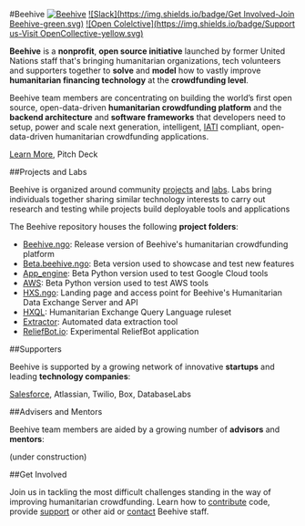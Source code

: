 #Beehive
[![Beehive](https://img.shields.io/badge/Website-Beehive.ngo-blue.svg)](https://beehive.ngo) [![Slack](https://img.shields.io/badge/Get Involved-Join Beehive-green.svg)](https://github.com/BeehiveNGO/Beehive/wiki/Contribute) [![Open Colelctive](https://img.shields.io/badge/Support us-Visit OpenCollective-yellow.svg)](https://opencollective.com/beehive)

**Beehive** is a **nonprofit**, **open source initiative** launched by former United Nations staff that's bringing humanitarian organizations, tech volunteers and supporters together to **solve** and **model** how to vastly improve **humanitarian financing technology** at the **crowdfunding level**.

Beehive team members are concentrating on building the world’s first open source, open-data-driven **humanitarian crowdfunding platform** and the **backend architecture** and **software frameworks** that developers need to setup, power and scale next generation, intelligent, [IATI]() compliant, open-data-driven humanitarian crowdfunding applications.

[Learn More](https://github.com/BeehiveNGO/Beehive/wiki/About-Beehive), Pitch Deck

##Projects and Labs

Beehive is organized around community [projects](https://github.com/BeehiveNGO/Beehive/wiki/Project-List) and [labs](https://github.com/BeehiveNGO/Beehive/wiki/Labs). Labs bring individuals together sharing similar technology interests to carry out research and testing while projects build deployable tools and applications


The Beehive repository houses the following **project folders**:

- [Beehive.ngo](https://github.com/BeehiveNGO/Beehive/tree/master/beehive.ngo): Release version of Beehive's humanitarian crowdfunding platform
- [Beta.beehive.ngo](https://github.com/BeehiveNGO/Beehive/tree/master/beta.beehive.ngo): Beta version used to showcase and test new features 
- [App_engine](https://github.com/BeehiveNGO/Beehive/tree/master/app_engine): Beta Python version used to test Google Cloud tools
- [AWS](https://github.com/BeehiveNGO/Beehive/tree/master/aws): Beta Python version used to test AWS tools 
- [HXS.ngo](https://github.com/BeehiveNGO/Beehive/tree/master/hxs.ngo): Landing page and access point for Beehive's Humanitarian Data Exchange Server and API
- [HXQL](https://github.com/BeehiveNGO/Beehive/tree/master/hxql): Humanitarian Exchange Query Language ruleset
- [Extractor](https://github.com/BeehiveNGO/Beehive/tree/master/extractor): Automated data extraction tool
- [ReliefBot.io](https://github.com/BeehiveNGO/Beehive/tree/master/reliefbot.io): Experimental ReliefBot application

##Supporters

Beehive is supported by a growing network of innovative **startups** and leading **technology companies**:

[Salesforce](http://Salesforce.com), Atlassian, Twilio, Box, DatabaseLabs

##Advisers and Mentors

Beehive team members are aided by a growing number of **advisors** and **mentors**:

(under construction)

##Get Involved

Join us in tackling the most difficult challenges standing in the way of improving humanitarian crowdfunding. Learn how to [contribute](https://github.com/BeehiveNGO/Beehive/wiki/Contribute) code, provide [support](https://github.com/BeehiveNGO/Beehive/wiki/Support) or other aid or [contact](https://github.com/BeehiveNGO/Beehive/wiki/Contact) Beehive staff.
